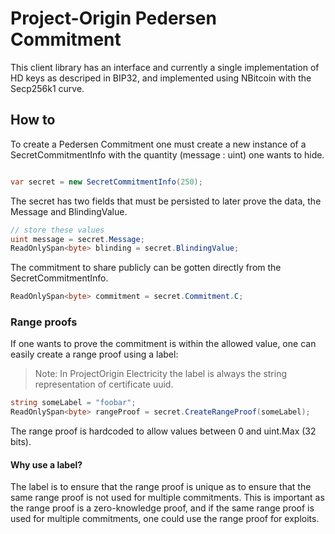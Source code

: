 # Project-Origin Pedersen Commitment

This client library has an interface and currently a single implementation of HD keys as descriped in BIP32, and implemented using NBitcoin with the Secp256k1 curve.

## How to

To create a Pedersen Commitment one must create a new instance of a SecretCommitmentInfo with the quantity (message : uint) one wants to hide.

```csharp

var secret = new SecretCommitmentInfo(250);

```

The secret has two fields that must be persisted to later prove the data, the Message and BlindingValue.

```csharp
// store these values
uint message = secret.Message;
ReadOnlySpan<byte> blinding = secret.BlindingValue;
```

The commitment to share publicly can be gotten directly from the SecretCommitmentInfo.

```csharp
ReadOnlySpan<byte> commitment = secret.Commitment.C;
```

### Range proofs

If one wants to prove the commitment is within the allowed value, one can easily create a range proof using a label:

> Note: In ProjectOrigin Electricity the label is always the string representation of certificate uuid.

```csharp
string someLabel = "foobar";
ReadOnlySpan<byte> rangeProof = secret.CreateRangeProof(someLabel);
```

The range proof is hardcoded to allow values between 0 and uint.Max (32 bits).

#### Why use a label?

The label is to ensure that the range proof is unique as to ensure that the same range proof is not used for multiple commitments.
This is important as the range proof is a zero-knowledge proof, and if the same range proof is used for multiple commitments, one could use the range proof for exploits.
